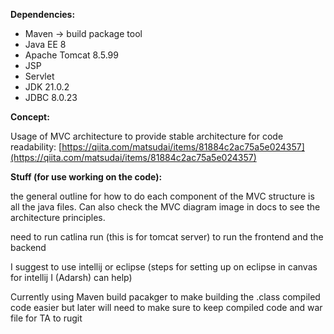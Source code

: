 **Dependencies:**

- Maven -> build package tool
- Java EE 8
- Apache Tomcat 8.5.99
- JSP
- Servlet
- JDK 21.0.2
- JDBC 8.0.23

**Concept:**

Usage of MVC architecture to provide stable architecture for code readability:
[https://qiita.com/matsudai/items/81884c2ac75a5e024357](https://qiita.com/matsudai/items/81884c2ac75a5e024357)

**Stuff (for use working on the code):**

the general outline for how to do each component of the MVC structure is all the java files. Can also check the MVC diagram image in docs to see the architecture principles.

need to run catlina run (this is for tomcat server) to run the frontend and the backend

I suggest to use intellij or eclipse (steps for setting up on eclipse in canvas for intellij I (Adarsh) can help)

Currently using Maven build pacakger to make building the .class compiled code easier but later will need to make sure to keep compiled code and war file for TA to rugit